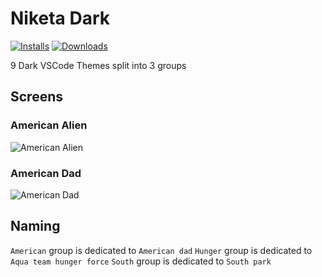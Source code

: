 # Niketa Dark

[![Installs](https://img.shields.io/vscode-marketplace/i/selfrefactor.Niketa-theme.svg?style=flat-square)](https://marketplace.visualstudio.com/items?itemName=selfrefactor.Niketa-theme)
[![Downloads](https://img.shields.io/vscode-marketplace/d/selfrefactor.Niketa-theme.svg?style=flat-square)](https://marketplace.visualstudio.com/items?itemName=selfrefactor.Niketa-theme)

9 Dark VSCode Themes split into 3 groups

## Screens

### American Alien

![American Alien](https://github.com/selfrefactor/niketa-themes/blob/master/packages/niketa_dark/files/american.alien.png?raw=true)

### American Dad

![American Dad](https://github.com/selfrefactor/niketa-themes/blob/master/packages/niketa_dark/files/american.dad.png?raw=true)



## Naming

`American` group is dedicated to `American dad`
`Hunger` group is dedicated to `Aqua team hunger force`
`South` group is dedicated to `South park`